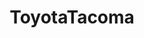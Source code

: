 ---
title: ToyotaTacoma
crosslinks:
- livven
- OCoffRoad
- overlanding
- camping
- RoastMe
- Toyota
- redditrequest
- all
- 4x4
- DIY
- gifs
- Trucks
- videos
- oap
- metric_units
- FordFocus
---